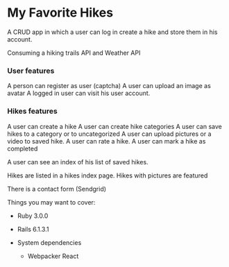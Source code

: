 # My Favorite Hikes

A CRUD app in which a user can log in create a hike and store them in his account.

Consuming a hiking trails API and Weather API

### User features

A person can register as user (captcha)
A user can upload an image as avatar
A logged in user can visit his user account.

### Hikes features

A user can create a hike
A user can create hike categories
A user can save hikes to a category or to uncategorized
A user can upload pictures or a video to saved hike.
A user can rate a hike.
A user can mark a hike as completed

A user can see an index of his list of saved hikes.

Hikes are listed in a hikes index page.
Hikes with pictures are featured

There is a contact form (Sendgrid)


Things you may want to cover:

* Ruby 3.0.0
* Rails 6.1.3.1

* System dependencies
	- Webpacker React

